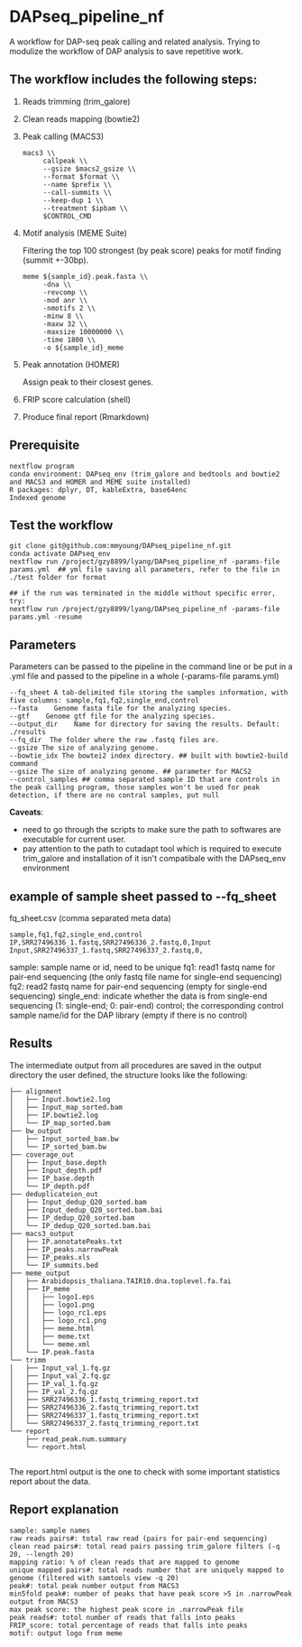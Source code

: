 # DAPseq_pipeline_nf
A workflow for DAP-seq peak calling and related analysis.
Trying to modulize the workflow of DAP analysis to save repetitive work.

## The workflow includes the following steps:
1. Reads trimming (trim_galore)
2. Clean reads mapping (bowtie2)
1. Peak calling (MACS3)
   ```
   macs3 \\
        callpeak \\
        --gsize $macs2_gsize \\
        --format $format \\
        --name $prefix \\
        --call-summits \\
        --keep-dup 1 \\
        --treatment $ipbam \\
        $CONTROL_CMD
   
   ```
3. Motif analysis (MEME Suite)
   
   Filtering the top 100 strongest (by peak score) peaks for motif finding (summit +-30bp).
   ```
   meme ${sample_id}.peak.fasta \\
        -dna \\
        -revcomp \\
        -mod anr \\
        -nmotifs 2 \\
        -minw 8 \\
        -maxw 32 \\
        -maxsize 10000000 \\
        -time 1800 \\
        -o ${sample_id}_meme
   ```
5. Peak annotation (HOMER)
   
   Assign peak to their closest genes.
   
7. FRIP score calculation (shell)
9. Produce final report (Rmarkdown)

## Prerequisite
```
nextflow program
conda environment: DAPseq_env (trim_galore and bedtools and bowtie2 and MACS3 and HOMER and MEME suite installed)
R packages: dplyr, DT, kableExtra, base64enc
Indexed genome

```

## Test the workflow
```
git clone git@github.com:mmyoung/DAPseq_pipeline_nf.git
conda activate DAPseq_env
nextflow run /project/gzy8899/lyang/DAPseq_pipeline_nf -params-file params.yml  ## yml file saving all parameters, refer to the file in ./test folder for format

## if the run was terminated in the middle without specific error, try:
nextflow run /project/gzy8899/lyang/DAPseq_pipeline_nf -params-file params.yml -resume
```

## Parameters

Parameters can be passed to the pipeline in the command line or be put in a .yml file and passed to the pipeline in a whole (-params-file params.yml)
```
--fq_sheet A tab-delimited file storing the samples information, with five columns: sample,fq1,fq2,single_end,control
--fasta    Genome fasta file for the analyzing species.
--gtf    Genome gtf file for the analyzing species.
--output_dir    Name for directory for saving the results. Default: ./results
--fq_dir  The folder where the raw .fastq files are.
--gsize The size of analyzing genome.
--bowtie_idx The bowtei2 index directory. ## built with bowtie2-build command
--gsize The size of analyzing genome. ## parameter for MACS2
--control_samples ## comma separated sample ID that are controls in the peak calling program, those samples won't be used for peak detection, if there are no contral samples, put null

```

**Caveats**:
* need to go through the scripts to make sure the path to softwares are executable for current user.
* pay attention to the path to cutadapt tool which is required to execute trim_galore and installation of it isn't compatibale with the DAPseq_env environment

## example of sample sheet passed to --fq_sheet
fq_sheet.csv (comma separated meta data)
```
sample,fq1,fq2,single_end,control
IP,SRR27496336_1.fastq,SRR27496336_2.fastq,0,Input
Input,SRR27496337_1.fastq,SRR27496337_2.fastq,0,
```
sample: sample name or id, need to be unique
fq1: read1 fastq name for pair-end sequencing (the only fastq file name for single-end sequencing)
fq2: read2 fastq name for pair-end sequencing (empty for single-end sequencing)
single_end: indicate whether the data is from single-end sequencing (1: single-end; 0: pair-end)
control; the corresponding control sample name/id for the DAP library (empty if there is no control)

## Results 
The intermediate output from all procedures are saved in the output directory the user defined, the structure looks like the following:

```
├── alignment
│   ├── Input.bowtie2.log
│   ├── Input_map_sorted.bam
│   ├── IP.bowtie2.log
│   └── IP_map_sorted.bam
├── bw_output
│   ├── Input_sorted_bam.bw
│   └── IP_sorted_bam.bw
├── coverage_out
│   ├── Input_base.depth
│   ├── Input_depth.pdf
│   ├── IP_base.depth
│   └── IP_depth.pdf
├── deduplicateion_out
│   ├── Input_dedup_Q20_sorted.bam
│   ├── Input_dedup_Q20_sorted.bam.bai
│   ├── IP_dedup_Q20_sorted.bam
│   └── IP_dedup_Q20_sorted.bam.bai
├── macs3_output
│   ├── IP.annotatePeaks.txt
│   ├── IP_peaks.narrowPeak
│   ├── IP_peaks.xls
│   └── IP_summits.bed
├── meme_output
│   ├── Arabidopsis_thaliana.TAIR10.dna.toplevel.fa.fai
│   ├── IP_meme
│   │   ├── logo1.eps
│   │   ├── logo1.png
│   │   ├── logo_rc1.eps
│   │   ├── logo_rc1.png
│   │   ├── meme.html
│   │   ├── meme.txt
│   │   └── meme.xml
│   └── IP.peak.fasta
└── trimm
│   ├── Input_val_1.fq.gz
│   ├── Input_val_2.fq.gz
│   ├── IP_val_1.fq.gz
│   ├── IP_val_2.fq.gz
│   ├── SRR27496336_1.fastq_trimming_report.txt
│   ├── SRR27496336_2.fastq_trimming_report.txt
│   ├── SRR27496337_1.fastq_trimming_report.txt
│   └── SRR27496337_2.fastq_trimming_report.txt
└── report
    ├── read_peak.num.summary
    └── report.html
    
```
The report.html output is the one to check with some important statistics report about the data.

## Report explanation
```
sample: sample names
raw reads pairs#: total raw read (pairs for pair-end sequencing)
clean read pairs#: total read pairs passing trim_galore filters (-q 20, --length 20)
mapping ratio: % of clean reads that are mapped to genome
unique mapped pairs#: total reads number that are uniquely mapped to genome (filtered with samtools view -q 20)
peak#: total peak number output from MACS3
min5fold peak#: number of peaks that have peak score >5 in .narrowPeak output from MACS3
max peak score: the highest peak score in .narrowPeak file
peak reads#: totol number of reads that falls into peaks
FRIP_score: total percentage of reads that falls into peaks
motif: output logo from meme
```

